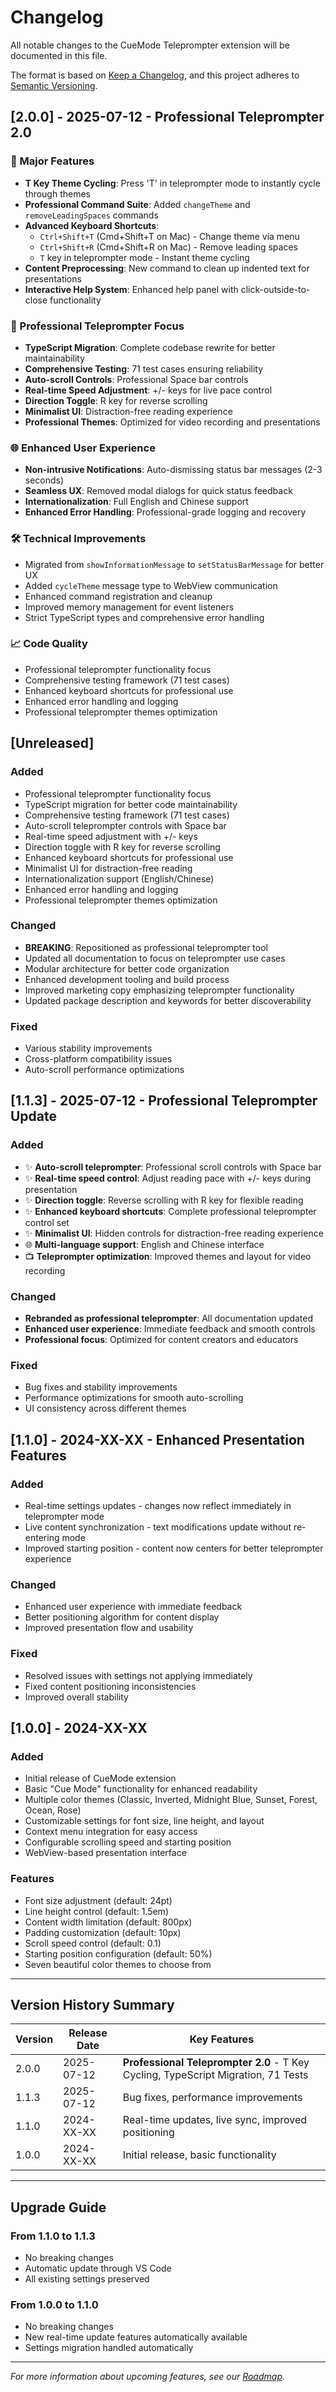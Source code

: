 # Changelog

All notable changes to the CueMode Teleprompter extension will be documented in this file.

The format is based on [Keep a Changelog](https://keepachangelog.com/en/1.0.0/),
and this project adheres to [Semantic Versioning](https://semver.org/spec/v2.0.0.html).

## [2.0.0] - 2025-07-12 - Professional Teleprompter 2.0

### 🚀 Major Features
- **T Key Theme Cycling**: Press 'T' in teleprompter mode to instantly cycle through themes
- **Professional Command Suite**: Added `changeTheme` and `removeLeadingSpaces` commands
- **Advanced Keyboard Shortcuts**: 
  - `Ctrl+Shift+T` (Cmd+Shift+T on Mac) - Change theme via menu
  - `Ctrl+Shift+R` (Cmd+Shift+R on Mac) - Remove leading spaces
  - `T` key in teleprompter mode - Instant theme cycling
- **Content Preprocessing**: New command to clean up indented text for presentations
- **Interactive Help System**: Enhanced help panel with click-outside-to-close functionality

### 🎯 Professional Teleprompter Focus
- **TypeScript Migration**: Complete codebase rewrite for better maintainability
- **Comprehensive Testing**: 71 test cases ensuring reliability
- **Auto-scroll Controls**: Professional Space bar controls
- **Real-time Speed Adjustment**: +/- keys for live pace control
- **Direction Toggle**: R key for reverse scrolling
- **Minimalist UI**: Distraction-free reading experience
- **Professional Themes**: Optimized for video recording and presentations

### 🌐 Enhanced User Experience
- **Non-intrusive Notifications**: Auto-dismissing status bar messages (2-3 seconds)
- **Seamless UX**: Removed modal dialogs for quick status feedback
- **Internationalization**: Full English and Chinese support
- **Enhanced Error Handling**: Professional-grade logging and recovery

### 🛠️ Technical Improvements
- Migrated from `showInformationMessage` to `setStatusBarMessage` for better UX
- Added `cycleTheme` message type to WebView communication
- Enhanced command registration and cleanup
- Improved memory management for event listeners
- Strict TypeScript types and comprehensive error handling

### 📈 Code Quality
- Professional teleprompter functionality focus
- Comprehensive testing framework (71 test cases)
- Enhanced keyboard shortcuts for professional use
- Enhanced error handling and logging
- Professional teleprompter themes optimization

## [Unreleased]

### Added
- Professional teleprompter functionality focus
- TypeScript migration for better code maintainability
- Comprehensive testing framework (71 test cases)
- Auto-scroll teleprompter controls with Space bar
- Real-time speed adjustment with +/- keys
- Direction toggle with R key for reverse scrolling
- Enhanced keyboard shortcuts for professional use
- Minimalist UI for distraction-free reading
- Internationalization support (English/Chinese)
- Enhanced error handling and logging
- Professional teleprompter themes optimization

### Changed
- **BREAKING**: Repositioned as professional teleprompter tool
- Updated all documentation to focus on teleprompter use cases
- Modular architecture for better code organization
- Enhanced development tooling and build process
- Improved marketing copy emphasizing teleprompter functionality
- Updated package description and keywords for better discoverability

### Fixed
- Various stability improvements
- Cross-platform compatibility issues
- Auto-scroll performance optimizations

## [1.1.3] - 2025-07-12 - Professional Teleprompter Update

### Added
- ✨ **Auto-scroll teleprompter**: Professional scroll controls with Space bar
- ✨ **Real-time speed control**: Adjust reading pace with +/- keys during presentation
- ✨ **Direction toggle**: Reverse scrolling with R key for flexible reading
- ✨ **Enhanced keyboard shortcuts**: Complete professional teleprompter control set
- ✨ **Minimalist UI**: Hidden controls for distraction-free reading experience
- 🌐 **Multi-language support**: English and Chinese interface
- 📺 **Teleprompter optimization**: Improved themes and layout for video recording

### Changed
- **Rebranded as professional teleprompter**: All documentation updated
- **Enhanced user experience**: Immediate feedback and smooth controls
- **Professional focus**: Optimized for content creators and educators

### Fixed
- Bug fixes and stability improvements
- Performance optimizations for smooth auto-scrolling
- UI consistency across different themes

## [1.1.0] - 2024-XX-XX - Enhanced Presentation Features

### Added
- Real-time settings updates - changes now reflect immediately in teleprompter mode
- Live content synchronization - text modifications update without re-entering mode
- Improved starting position - content now centers for better teleprompter experience

### Changed
- Enhanced user experience with immediate feedback
- Better positioning algorithm for content display
- Improved presentation flow and usability

### Fixed
- Resolved issues with settings not applying immediately
- Fixed content positioning inconsistencies
- Improved overall stability

## [1.0.0] - 2024-XX-XX

### Added
- Initial release of CueMode extension
- Basic "Cue Mode" functionality for enhanced readability
- Multiple color themes (Classic, Inverted, Midnight Blue, Sunset, Forest, Ocean, Rose)
- Customizable settings for font size, line height, and layout
- Context menu integration for easy access
- Configurable scrolling speed and starting position
- WebView-based presentation interface

### Features
- Font size adjustment (default: 24pt)
- Line height control (default: 1.5em)
- Content width limitation (default: 800px)
- Padding customization (default: 10px)
- Scroll speed control (default: 0.1)
- Starting position configuration (default: 50%)
- Seven beautiful color themes to choose from

---

## Version History Summary

| Version | Release Date | Key Features |
|---------|-------------|--------------|
| 2.0.0   | 2025-07-12  | **Professional Teleprompter 2.0** - T Key Cycling, TypeScript Migration, 71 Tests |
| 1.1.3   | 2025-07-12  | Bug fixes, performance improvements |
| 1.1.0   | 2024-XX-XX  | Real-time updates, live sync, improved positioning |
| 1.0.0   | 2024-XX-XX  | Initial release, basic functionality |

---

## Upgrade Guide

### From 1.1.0 to 1.1.3
- No breaking changes
- Automatic update through VS Code
- All existing settings preserved

### From 1.0.0 to 1.1.0
- No breaking changes
- New real-time update features automatically available
- Settings migration handled automatically

---

*For more information about upcoming features, see our [Roadmap](ROADMAP.md).*